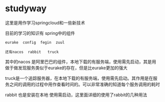 # studyway
这里是用作学习springcloud和一些新技术

目前的学习的知识有
    spring中的组件
    
    eurake  config  fegin  zuul  
    
    还有nacos  rabbit   truck
其中的nacos 是阿里巴巴的组件，本地下载的有服务端，使用需先启动，其是用做于做发现服务类似于eurake的存在，但是比eurake更加的强大

truck是一个追踪服务器，在本地下载的有服务端，使用需先启动。其作用是在服务之间的调用的过程中用作查看时间的。可以非常准确的知道每个服务调用的耗时

rabbit 也是安装在本地 使用需启动，这里面详细的使用了rabbit的几种用法
